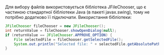 Для вибору файлів використовується бібліотека JFileChooser, що є частиною стандартної бібліотеки Java (в пакеті javax.swing), тому не потрібно додатково її підключати.
Використання бібліотеки:
```java
JFileChooser fileChooser = new JFileChooser();
int returnValue = fileChooser.showOpenDialog(null);
if (returnValue == JFileChooser.APPROVE_OPTION) {
    File selectedFile = fileChooser.getSelectedFile();
    System.out.println("Selected file: " + selectedFile.getAbsolutePath());
}
```
